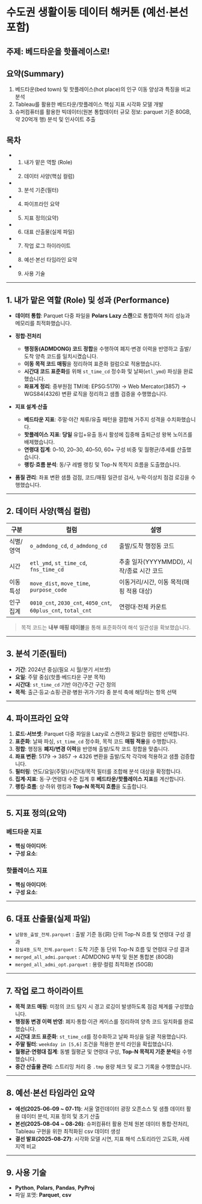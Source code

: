 # 수도권 생활이동 데이터 해커톤 (예선·본선 포함)

## 주제: 베드타운을 핫플레이스로!
## 요약(Summary)
  1. 베드타운(bed town) 및 핫플레이스(hot place)의 인구 이동 양상과 특징을 비교 분석
  2. Tableau를 활용한 베드타운/핫플레이스 핵심 지표 시각화 모델 개발
  3. 슈퍼컴퓨터를 활용한 빅데이터(원본 통합데이터 규모 정보: parquet 기준 80GB, 약 20억개 행) 분석 및 인사이트 추출
    
## 목차
- 1. 내가 맡은 역할 (Role)
- 2. 데이터 사양(핵심 컬럼)
- 3. 분석 기준(필터)
- 4. 파이프라인 요약
- 5. 지표 정의(요약)
- 6. 대표 산출물(실제 파일)
- 7. 작업 로그 하이라이트
- 8. 예선·본선 타임라인 요약
- 9. 사용 기술

---

## 1. 내가 맡은 역할 (Role) 및 성과 (Performance)
- **데이터 통합**: Parquet 다중 파일을 **Polars Lazy 스캔**으로 통합하여 처리 성능과 메모리를 최적화했습니다.  
- **정합·전처리**
  - **행정동(ADMDONG) 코드 정합**을 수행하여 폐지·변경 이력을 반영하고 출발/도착 양측 코드를 일치시켰습니다.
  - **이동 목적 코드 매핑**을 정리하여 표준화 컬럼으로 적용했습니다.
  - **시간대 코드 표준화**를 위해 `st_time_cd` 정수화 및 날짜(`etl_ymd`) 파싱을 완료했습니다.
  - **좌표계 정리**: 중부원점 TM(예: EPSG:5179) → Web Mercator(3857) → WGS84(4326) 변환 로직을 정리하고 샘플 검증을 수행했습니다.
  
- **지표 설계·산출**
  - **베드타운 지표**: 주말·야간 체류/유출 패턴을 결합해 거주지 성격을 수치화했습니다.
  - **핫플레이스 지표**: **당일** 유입+유출 동시 활성에 집중해 출퇴근성 왕복 노이즈를 배제했습니다.
  - **연령대 집계**: 0–10, 20–30, 40–50, 60+ 구성 비중 및 월평균/추세를 산출했습니다.
  - **랭킹·흐름 분석**: 동/구 레벨 랭킹 및 Top-N 목적지 흐름을 도출했습니다.

- **품질 관리**: 좌표 변환 샘플 검점, 코드/매핑 일관성 검사, 누락·이상치 점검 로깅을 수행했습니다.

---

## 2. 데이터 사양(핵심 컬럼)
| 구분 | 컬럼 | 설명 |
|---|---|---|
| 식별/영역 | `o_admdong_cd`, `d_admdong_cd` | 출발/도착 행정동 코드 |
| 시간 | `etl_ymd`, `st_time_cd`, `fns_time_cd` | 추출 일자(YYYYMMDD), 시작/종료 시간 코드 |
| 이동 특성 | `move_dist`, `move_time`, `purpose_code` | 이동거리/시간, 이동 목적(매핑 적용 대상) |
| 인구 집계 | `0010_cnt`, `2030_cnt`, `4050_cnt`, `60plus_cnt`, `total_cnt` | 연령대·전체 카운트 |

> 목적 코드는 **내부 매핑 테이블**을 통해 표준화하여 해석 일관성을 확보했습니다.

---

## 3. 분석 기준(필터)
- **기간**: 2024년 중심(필요 시 월/분기 서브셋)  
- **요일**: 주말 중심(핫플·베드타운 구분 목적)  
- **시간대**: `st_time_cd` 기반 야간/주간 구간 정의  
- **목적**: 출근·등교·쇼핑·관광·병원·귀가·기타 중 분석 축에 해당하는 항목 선택

---

## 4. 파이프라인 요약
1. **로드·서브셋**: Parquet 다중 파일을 Lazy로 스캔하고 필요한 컬럼만 선택합니다.  
2. **표준화**: 날짜 파싱, `st_time_cd` 정수화, 목적 코드 **매핑 적용**을 수행합니다.  
3. **정합**: 행정동 **폐지/변경 이력**을 반영해 출발/도착 코드 정합을 맞춥니다.  
4. **좌표 변환**: 5179 → 3857 → 4326 변환을 출발/도착 각각에 적용하고 샘플 검증합니다.  
5. **필터링**: 연도/요일(주말)/시간대/목적 필터를 조합해 분석 대상을 확정합니다.  
6. **집계·지표**: 동·구·연령대 수준 집계 후 **베드타운/핫플레이스 지표**를 계산합니다.  
7. **랭킹·흐름**: 상·하위 랭킹과 **Top-N 목적지 흐름**을 도출합니다.  

---

## 5. 지표 정의(요약)
### 베드타운 지표
- **핵심 아이디어**: 
- **구성 요소**: 

### 핫플레이스 지표
- **핵심 아이디어**: 
- **구성 요소**: 

---

## 6. 대표 산출물(실제 파일)
- `남향동_출발_전체.parquet` : 출발 기준 동(洞) 단위 Top-N 흐름 및 연령대 구성 결과
- `잠실4동_도착_전체.parquet` : 도착 기준 동 단위 Top-N 흐름 및 연령대 구성 결과
- `merged_all_admi.parquet` : ADMDONG 부착 및 원본 통합본  (80GB)
- `merged_all_admi_opt.parquet` : 용량·컬럼 최적화본 (50GB)

---

## 7. 작업 로그 하이라이트
- **목적 코드 매핑**: 미정의 코드 탐지 시 경고 로깅이 발생하도록 점검 체계를 구성했습니다.  
- **행정동 변경 이력 반영**: 폐지·통합·이관 케이스를 정리하여 양측 코드 일치화를 완료했습니다.  
- **시간대 코드 표준화**: `st_time_cd`를 정수화하고 날짜 파싱을 일괄 적용했습니다.  
- **주말 필터**: `weekday in [5,6]` 조건을 적용한 분석 라인을 확립했습니다.  
- **월평균·연령대 집계**: 동별 월평균 및 연령대 구성, **Top-N 목적지 기준 분석**을 수행했습니다.  
- **중간 산출물 관리**: 스트리밍 처리 중 `.tmp` 용량 체크 및 로그 기록을 수행했습니다.

---

## 8. 예선·본선 타임라인 요약
- **예선(2025-06-09 ~ 07-11)**: 서울 열린데이터 광장 오픈소스 및 샘플 데이터 활용 데이터 분석, 지표 정의 및 초기 산출
- **본선(2025-08-04 ~ 08-26)**: 슈퍼컴퓨터 활용 전체 원본 데이터 통합·전처리, Tableau 구현을 위한 최적화된 csv 데이터 생성 
- **결선 발표(2025-08-27)**: 시각화 모델 시연, 지표 해석 스토리라인 고도화, 사례 지역 비교

---


## 9. 사용 기술
- **Python**, **Polars**, **Pandas**, **PyProj**  
- 파일 포맷: **Parquet**, **csv**
